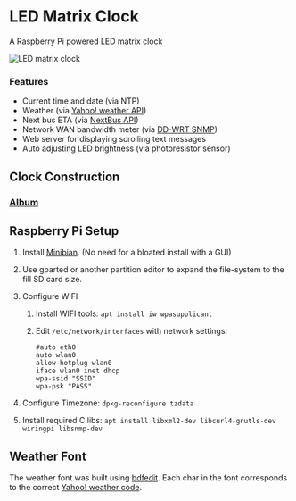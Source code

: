 # LED Matrix Clock

A Raspberry Pi powered LED matrix clock

![LED matrix clock](http://i.imgur.com/qxTNKxv.jpg)

### Features
* Current time and date (via NTP)
* Weather (via [Yahoo! weather API](https://developer.yahoo.com/weather/))
* Next bus ETA (via [NextBus API](https://www.nextbus.com/))
* Network WAN bandwidth meter (via [DD-WRT SNMP](http://www.dd-wrt.com/wiki/index.php/SNMP))
* Web server for displaying scrolling text messages
* Auto adjusting LED brightness (via photoresistor sensor)


## Clock Construction
### [Album](http://imgur.com/a/v690h)


## Raspberry Pi Setup
1. Install [Minibian](https://minibianpi.wordpress.com/). (No need for a bloated install with a GUI)
2. Use gparted or another partition editor to expand the file-system to the fill SD card size.
3. Configure WIFI

   1. Install WIFI tools: `apt install iw wpasupplicant`
   2. Edit `/etc/network/interfaces` with network settings:

      ```
      #auto eth0  
      auto wlan0  
      allow-hotplug wlan0  
      iface wlan0 inet dhcp  
      wpa-ssid "SSID"  
      wpa-psk "PASS"
      ```
4. Configure Timezone: `dpkg-reconfigure tzdata`
5. Install required C libs: `apt install libxml2-dev libcurl4-gnutls-dev wiringpi libsnmp-dev`


## Weather Font
The weather font was built using [bdfedit](http://hea-www.harvard.edu/~fine/Tech/bdfedit.html). Each char in the font corresponds to the correct [Yahoo! weather code](https://developer.yahoo.com/weather/documentation.html#codes).